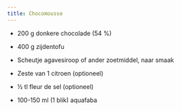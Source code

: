 ```yaml
---
title: Chocomousse
---
```


-   200 g donkere chocolade (54 %)

-   400 g zijdentofu

-   Scheutje agavesiroop of ander zoetmiddel, naar smaak

-   Zeste van 1 citroen (optioneel)

-   ½ tl fleur de sel (optioneel)

-   100-150 ml (1 blik) aquafaba
